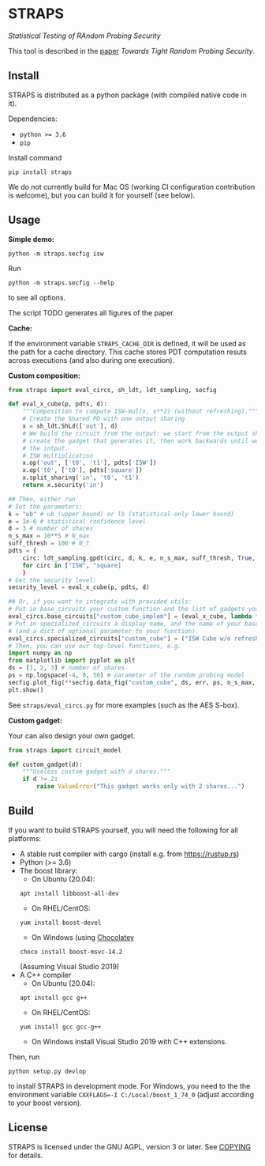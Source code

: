 # STRAPS

*Statistical Testing of RAndom Probing Security*

This tool is described in the [paper](https://epring.iacr.org/2021/TODO)
*Towards Tight Random Probing Security*.

## Install

STRAPS is distributed as a python package (with compiled native code in it).

Dependencies:

* `python >= 3.6`
* `pip`

Install command
```
pip install straps
```

We do not currently build for Mac OS (working CI configuration contribution is
welcome), but you can build it for yourself (see below).

## Usage

**Simple demo:**

```
python -m straps.secfig isw
```

Run
```
python -m straps.secfig --help
```
to see all options.

The script TODO generates all figures of the paper.

**Cache:**

If the environment variable `STRAPS_CACHE_DIR` is defined, it will be used as
the path for a cache directory. This cache stores PDT computation resuts across
executions (and also during one execution).

**Custom composition:**

```python
from straps import eval_circs, sh_ldt, ldt_sampling, secfig

def eval_x_cube(p, pdts, d):
    """Composition to compute ISW-mul(x, x**2) (without refreshing)."""
    # Create the Shared PD with one output sharing
    x = sh_ldt.ShLd(['out'], d)
    # We build the circuit from the output: we start from the output sharing,
    # create the gadget that generates it, then work backwards until we reach
    # the intput.
    # ISW multiplication
    x.op('out', ['t0', 't1'], pdts['ISW'])
    x.op('t0', ['t0'], pdts['square'])
    x.split_sharing('in', 't0', 't1')
    return x.security('in')

## Then, either run
# Set the parameters:
k = "ub" # ub (upper bound) or lb (statistical-only lower bound)
e = 1e-6 # statistical confidence level
d = 3 # number of shares
n_s_max = 10**5 # N_max
suff_thresh = 100 # N_t
pdts = {
    circ: ldt_sampling.gpdt(circ, d, k, e, n_s_max, suff_thresh, True, False).instantiate(p)
    for circ in ["ISW", "square]
    }
# Get the security level:
security_level = eval_x_cube(p, pdts, d)

## Or, if you want to integrate with provided utils:
# Put in base_circuits your custom function and the list of gadgets you use
eval_circs.base_circuits["custom_cube_implem"] = (eval_x_cube, lambda **kwargs: ['ISW', 'square'])
# Put in specialized_circuits a display name, and the name of your base_circuits entry
# (and a dict of optional parameter to your function).
eval_circs.specialized_circuits["custom_cube"] = ("ISW Cube w/o refresh", "custom_cube_implem", {})
# Then, you can use our top-level functions, e.g.
import numpy as np
from matplotlib import pyplot as plt
ds = [1, 2, 3] # number of shares
ps = np.logspace(-4, 0, 50) # parameter of the random probing model
secfig.plot_fig(**secfig.data_fig("custom_cube", ds, err, ps, n_s_max, suff_thresh))
plt.show()
```

See `straps/eval_circs.py` for more examples (such as the AES S-box).

**Custom gadget:**

Your can also design your own gadget.
```python
from straps import circuit_model

def custom_gadget(d):
    """Useless custom gadget with d shares."""
    if d != 2:
        raise ValueError("This gadget works only with 2 shares...")
```

## Build

If you want to build STRAPS yourself, you will need the following for all platforms:

* A stable rust compiler with cargo (install e.g. from <https://rustup.rs>)
* Python (>= 3.6)
* The boost library:
    * On Ubuntu (20.04):
    ```
    apt install libboost-all-dev
    ```
    * On RHEL/CentOS:
    ```
    yum install boost-devel
    ```
    * On Windows (using [Chocolatey](https://chocolatey.org)
    ```
    choco install boost-msvc-14.2
    ```
    (Assuming Visual Studio 2019)
* A C++ compiler
    * On Ubuntu (20.04):
    ```
    apt install gcc g++
    ```
    * On RHEL/CentOS:
    ```
    yum install gcc gcc-g++
    ```
    * On Windows install Visual Studio 2019 with C++ extensions.


Then, run
```
python setup.py devlop
```
to install STRAPS in development mode.
For Windows, you need to the the environment variable
`CXXFLAGS=-I C:/Local/boost_1_74_0` (adjust according to your boost version).

## License

STRAPS is licensed under the GNU AGPL, version 3 or later.
See [COPYING](COPYING) for details.

